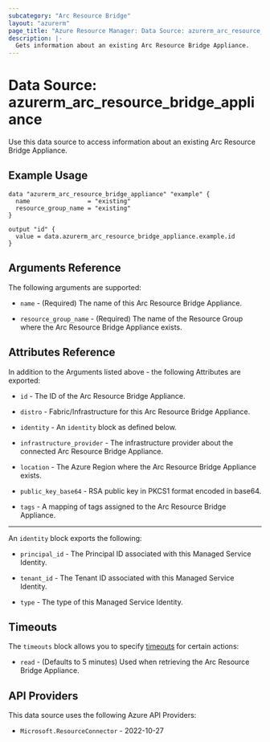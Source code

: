 ```yaml
---
subcategory: "Arc Resource Bridge"
layout: "azurerm"
page_title: "Azure Resource Manager: Data Source: azurerm_arc_resource_bridge_appliance"
description: |-
  Gets information about an existing Arc Resource Bridge Appliance.
---
```


# Data Source: azurerm_arc_resource_bridge_appliance

Use this data source to access information about an existing Arc Resource Bridge Appliance.

## Example Usage

```hcl
data "azurerm_arc_resource_bridge_appliance" "example" {
  name                = "existing"
  resource_group_name = "existing"
}

output "id" {
  value = data.azurerm_arc_resource_bridge_appliance.example.id
}
```

## Arguments Reference

The following arguments are supported:

* `name` - (Required) The name of this Arc Resource Bridge Appliance.

* `resource_group_name` - (Required) The name of the Resource Group where the Arc Resource Bridge Appliance exists.

## Attributes Reference

In addition to the Arguments listed above - the following Attributes are exported: 

* `id` - The ID of the Arc Resource Bridge Appliance.

* `distro` - Fabric/Infrastructure for this Arc Resource Bridge Appliance.

* `identity` - An `identity` block as defined below.

* `infrastructure_provider` - The infrastructure provider about the connected Arc Resource Bridge Appliance.

* `location` - The Azure Region where the Arc Resource Bridge Appliance exists.

* `public_key_base64` - RSA public key in PKCS1 format encoded in base64.

* `tags` - A mapping of tags assigned to the Arc Resource Bridge Appliance.

---

An `identity` block exports the following:

* `principal_id` - The Principal ID associated with this Managed Service Identity.

* `tenant_id` - The Tenant ID associated with this Managed Service Identity.

* `type` - The type of this Managed Service Identity.

## Timeouts

The `timeouts` block allows you to specify [timeouts](https://www.terraform.io/language/resources/syntax#operation-timeouts) for certain actions:

* `read` - (Defaults to 5 minutes) Used when retrieving the Arc Resource Bridge Appliance.

## API Providers
<!-- This section is generated, changes will be overwritten -->
This data source uses the following Azure API Providers:

* `Microsoft.ResourceConnector` - 2022-10-27
